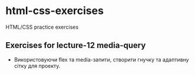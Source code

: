 # html-css-exercises

HTML/CSS practice exercises

## Exercises for lecture-12 media-query


- Використовуючи flex та media-запити, створити гнучку та адаптивну сітку для проекту.
